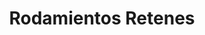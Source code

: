---
title: "Rodamientos Retenes"
url: /santiago/rodamientos-retenes/
shop: piezas de automóviles
---